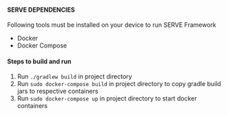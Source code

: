 #### SERVE DEPENDENCIES
Following tools must be installed on your device to run SERVE Framework

* Docker
* Docker Compose

#### Steps to build and run

1. Run `./gradlew build` in project directory
2. Run `sudo docker-compose build` in project directory to copy gradle build jars to respective containers
3. Run `sudo docker-compose up` in project directory to start docker containers

